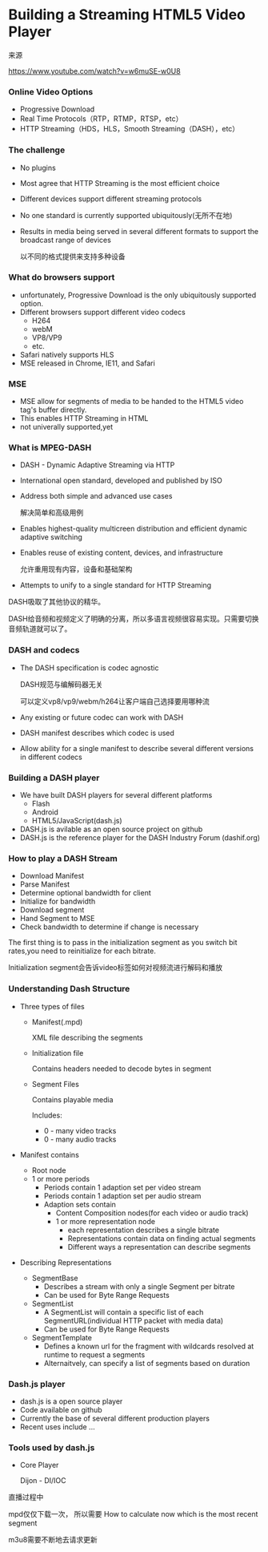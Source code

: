 # Building a Streaming HTML5 Video Player

来源

https://www.youtube.com/watch?v=w6muSE-w0U8



### Online Video Options

- Progressive Download
- Real Time Protocols（RTP，RTMP，RTSP，etc）
- HTTP Streaming（HDS，HLS，Smooth Streaming（DASH），etc）

### The challenge

- No plugins

- Most agree that HTTP Streaming is the most efficient choice

- Different devices support different streaming protocols

- No one standard is currently supported ubiquitously(无所不在地)

- Results in media being served in several different formats to support the broadcast range of devices 

  以不同的格式提供来支持多种设备

### What do browsers support

- unfortunately, Progressive Download is the only ubiquitously supported option.
- Different browsers support different video codecs
  - H264
  - webM
  - VP8/VP9
  - etc.
- Safari natively supports HLS
- MSE released in Chrome, IE11, and Safari

### MSE

- MSE allow for segments of media to be handed to the HTML5 video tag's buffer directly.
- This enables HTTP Streaming in HTML
- not univerally supported,yet

### What is MPEG-DASH

- DASH - Dynamic Adaptive Streaming via HTTP

- International open standard, developed and published by ISO

- Address both simple and advanced use cases

  解决简单和高级用例

- Enables highest-quality multicreen distribution and efficient dynamic adaptive switching 

- Enables reuse of existing content, devices, and infrastructure

  允许重用现有内容，设备和基础架构

- Attempts to unify to a single standard for HTTP Streaming 

DASH吸取了其他协议的精华。

DASH给音频和视频定义了明确的分离，所以多语言视频很容易实现。只需要切换音频轨道就可以了。

### DASH and codecs

- The DASH specification is codec agnostic

  DASH规范与编解码器无关

  可以定义vp8/vp9/webm/h264让客户端自己选择要用哪种流

- Any existing or future codec can work with DASH

- DASH manifest describes which codec is used 

- Allow ability for a single manifest to describe several different versions in different codecs

### Building a DASH player

- We have built DASH players for several different platforms
  - Flash 
  - Android 
  - HTML5/JavaScript(dash.js)
- DASH.js is avilable as an open source project on github
- DASH.js is the reference player for the DASH Industry Forum (dashif.org)

### How to play a DASH Stream 

- Download Manifest 
- Parse Manifest
- Determine optional bandwidth for client
- Initialize for bandwidth
- Download segment 
- Hand Segment to MSE
- Check bandwidth to determine if change is necessary

The first thing is to pass in the initialization segment as you switch bit rates,you need to reinitialize for each bitrate.

Initialization segment会告诉video标签如何对视频流进行解码和播放

### Understanding Dash Structure

- Three types of files 

  - Manifest(.mpd)

    XML file describing the segments

  - Initialization file 

    Contains headers needed to decode bytes in segment

  - Segment Files

    Contains playable media 

    Includes:

    - 0 - many video tracks
    - 0 - many audio tracks

- Manifest contains 

  - Root node
  - 1 or more periods
    - Periods contain 1 adaption set per video stream 
    - Periods contain 1 adaption set per audio stream 
    - Adaption sets contain
      - Content Composition nodes(for each video or audio track)
      - 1 or more representation node 
        - each representation describes a single bitrate 
        - Representations contain data on finding actual segments
        - Different ways a representation can describe segments

- Describing Representations 

  - SegmentBase  
    - Describes a stream with only a single Segment per bitrate 
    - Can be used for Byte Range Requests
  - SegmentList 
    - A SegmentList will contain a specific list of each SegmentURL(individual HTTP packet with media data)
    - Can be used for Byte Range Requests
  - SegmentTemplate
    - Defines a known url for the fragment with wildcards resolved at runtime to request a segments
    - Alternaitvely, can specify a list of segments based on duration



### Dash.js player

- dash.js is a open source player 
- Code available on github
- Currently the base of several different production players
- Recent uses include ...



### Tools used by dash.js

- Core Player 

  Dijon - DI/IOC

直播过程中

mpd仅仅下载一次， 所以需要 How to calculate now which is the most recent segment

m3u8需要不断地去请求更新



